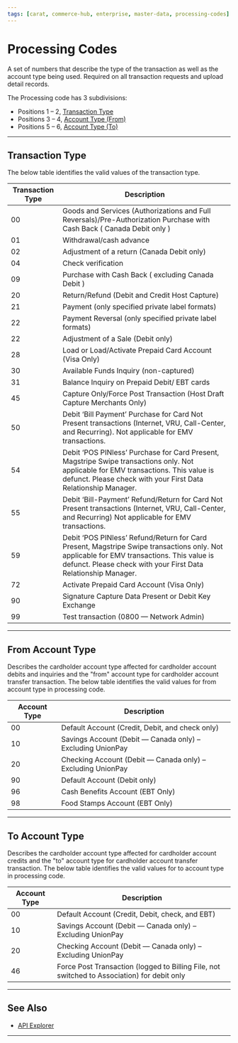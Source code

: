 ```yaml
---
tags: [carat, commerce-hub, enterprise, master-data, processing-codes]
---
```



# Processing Codes

A set of numbers that describe the type of the transaction as well as the account type being used. Required on all transaction requests and upload detail records.

The Processing code has 3 subdivisions: 

- Positions 1 – 2, [Transaction Type](#transaction-type)
- Positions 3 – 4, [Account Type (From)](#from-account-type)
- Positions 5 – 6, [Account Type (To)](#to-account-type)

---

## Transaction Type

The below table identifies the valid values of the transaction type.

| Transaction Type | Description |
| ------ | ------ |
| 00 | Goods and Services (Authorizations and Full Reversals)/Pre-Authorization Purchase with Cash Back ( Canada Debit only ) |
| 01 | Withdrawal/cash advance |
| 02 | Adjustment of a return (Canada Debit only) |
| 04 | Check verification |
| 09 | Purchase with Cash Back ( excluding Canada Debit ) |
| 20 | Return/Refund (Debit and Credit Host Capture) |
| 21 | Payment (only specified private label formats) |
| 22 | Payment Reversal (only specified private label formats) |
| 22 | Adjustment of a Sale (Debit only) |
| 28 | Load or Load/Activate Prepaid Card Account (Visa Only) |
| 30 | Available Funds Inquiry (non-captured) |
| 31 | Balance Inquiry on Prepaid Debit/ EBT cards |
| 45 | Capture Only/Force Post Transaction (Host Draft Capture Merchants Only) |
| 50 | Debit ‘Bill Payment’ Purchase for Card Not Present transactions (Internet, VRU, Call-Center, and Recurring). Not applicable for EMV transactions. |
| 54 | Debit ‘POS PINless’ Purchase for Card Present, Magstripe Swipe transactions only. Not applicable for EMV transactions. This value is defunct. Please check with your First Data Relationship Manager. |
| 55 | Debit ‘Bill-Payment’ Refund/Return for Card Not Present transactions (Internet, VRU, Call-Center, and Recurring) Not applicable for EMV transactions. |
| 59 | Debit ‘POS PINless’ Refund/Return for Card Present, Magstripe Swipe transactions only. Not applicable for EMV transactions. This value is defunct. Please check with your First Data Relationship Manager. |
| 72 | Activate Prepaid Card Account (Visa Only) |
| 90 | Signature Capture Data Present or Debit Key Exchange |
| 99 | Test transaction (0800 — Network Admin) |

---

## From Account Type

Describes the cardholder account type affected for cardholder account debits and inquiries and the "from" account type for cardholder account transfer transaction. The below table identifies the valid values for from account type in processing code.

| Account Type | Description |
| ------ | ------ |
| 00 | Default Account (Credit, Debit, and check only) |
| 10 | Savings Account (Debit — Canada only) – Excluding UnionPay |
| 20 | Checking Account (Debit — Canada only) – Excluding UnionPay |
| 90 | Default Account (Debit only) |
| 96 | Cash Benefits Account (EBT Only) |
| 98 | Food Stamps Account (EBT Only) |

---

## To Account Type

Describes the cardholder account type affected for cardholder account credits and the "to" account type for cardholder account transfer transaction. The below table identifies the valid values for to account type in processing code.

| Account Type | Description |
| ------ | ------ |
| 00 | Default Account (Credit, Debit, check, and EBT) |
| 10 | Savings Account (Debit — Canada only) – Excluding UnionPay |
| 20 | Checking Account (Debit — Canada only) – Excluding UnionPay |
| 46 | Force Post Transaction (logged to Billing File, not switched to Association) for debit only |

---

## See Also

- [API Explorer](../api/?type=post&path=/payments/v1/charges)

---
